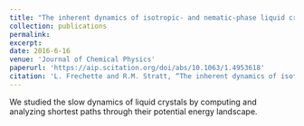 ```yaml
---
title: "The inherent dynamics of isotropic- and nematic-phase liquid crystals"
collection: publications
permalink: 
excerpt:
date: 2016-6-16
venue: 'Journal of Chemical Physics'
paperurl: 'https://aip.scitation.org/doi/abs/10.1063/1.4953618'
citation: 'L. Frechette and R.M. Stratt, “The inherent dynamics of isotropic- and nematic-phase liquid crystals,” J. Chem. Phys. 144, 234505 (2016)'
---
```


We studied the slow dynamics of liquid crystals by computing and analyzing shortest paths through their potential energy landscape.
